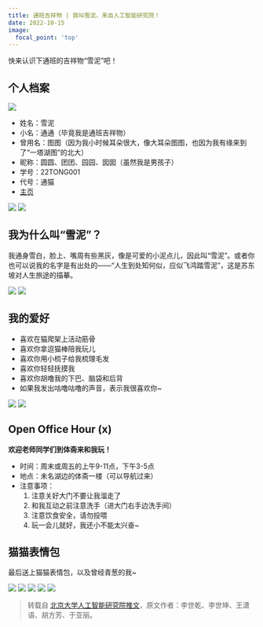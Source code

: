 ```yaml
---
title: 通班吉祥物 | 我叫雪泥，来自人工智能研究院！
date: 2022-10-15
image:
  focal_point: 'top'
---
```


快来认识下通班的吉祥物“雪泥”吧！

<!--more-->

## 个人档案

![](http://assets.tongclass.ac.cn/posts/2022/10-28/tong-cat/tong-cat_0.png)

- 姓名：雪泥
- 小名：通通（毕竟我是通班吉祥物）
- 曾用名：图图（因为我小时候耳朵很大，像大耳朵图图，也因为我有缘来到了“一塔湖图”的北大）
- 昵称：圆圆、团团、园园、囡囡（虽然我是男孩子）
- 学号：22TONG001
- 代号：通猫
- [主页](https://tongclass.ac.cn/author/xueni-tong-tong/)

![](http://assets.tongclass.ac.cn/posts/2022/10-28/tong-cat/tong-cat_1.png)
![](http://assets.tongclass.ac.cn/posts/2022/10-28/tong-cat/tong-cat_3.png)


## 我为什么叫“雪泥”？

我通身雪白，脸上、嘴周有些黑灰，像是可爱的小泥点儿，因此叫“雪泥”。或者你也可以说我的名字是有出处的——“人生到处知何似，应似飞鸿踏雪泥”，这是苏东坡对人生旅途的描摹。

![](http://assets.tongclass.ac.cn/posts/2022/10-28/tong-cat/tong-cat_4.png)
![](http://assets.tongclass.ac.cn/posts/2022/10-28/tong-cat/tong-cat_5.png)


## 我的爱好

- 喜欢在猫爬架上活动筋骨
- 喜欢你拿逗猫棒陪我玩儿
- 喜欢你用小梳子给我梳理毛发
- 喜欢你轻轻抚摸我
- 喜欢你胡噜我的下巴、脑袋和后背
- 如果我发出咕噜咕噜的声音，表示我很喜欢你~

![](http://assets.tongclass.ac.cn/posts/2022/10-28/tong-cat/tong-cat_6.png)
![](http://assets.tongclass.ac.cn/posts/2022/10-28/tong-cat/tong-cat_7.png)


## Open Office Hour (x)
**欢迎老师同学们到体斋来和我玩！**

- 时间：周末或周五的上午9-11点，下午3-5点
- 地点：未名湖边的体斋一楼（可以导航过来）
- 注意事项：
  1. 注意关好大门不要让我溜走了
  2. 和我互动之前注意洗手（进大门右手边洗手间）
  3. 注意饮食安全，请勿投喂
  4. 玩一会儿就好，我还小不能太兴奋~


## 猫猫表情包

最后送上猫猫表情包，以及曾经青葱的我~

![](http://assets.tongclass.ac.cn/posts/2022/10-28/tong-cat/tong-cat_meme_0.png)
![](http://assets.tongclass.ac.cn/posts/2022/10-28/tong-cat/tong-cat_meme_1.png)
![](http://assets.tongclass.ac.cn/posts/2022/10-28/tong-cat/tong-cat_meme_3.png)
![](http://assets.tongclass.ac.cn/posts/2022/10-28/tong-cat/tong-cat_meme_4.png)
![](http://assets.tongclass.ac.cn/posts/2022/10-28/tong-cat/tong-cat_meme_5.png)

> 转载自 [北京大学人工智能研究院推文](https://mp.weixin.qq.com/s/Xj10ahQwOAVC2na1gSY3AA)，原文作者：李世乾、李世坤、王潇语、胡方芳、于亚丽。
